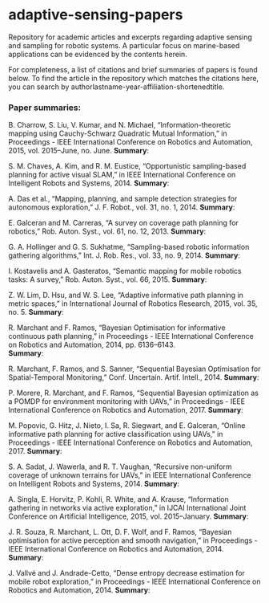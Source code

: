 # adaptive-sensing-papers
Repository for academic articles and excerpts regarding adaptive sensing and sampling for robotic systems. A particular focus on marine-based applications can be evidenced by the contents herein. 

For completeness, a list of citations and brief summaries of papers is found below. To find the article in the repository which matches the citations here, you can search by authorlastname-year-affiliation-shortenedtitle.

### Paper summaries:
B. Charrow, S. Liu, V. Kumar, and N. Michael, “Information-theoretic mapping using Cauchy-Schwarz Quadratic Mutual Information,” in Proceedings - IEEE International Conference on Robotics and Automation, 2015, vol. 2015–June, no. June.
**Summary**:

S. M. Chaves, A. Kim, and R. M. Eustice, “Opportunistic sampling-based planning for active visual SLAM,” in IEEE International Conference on Intelligent Robots and Systems, 2014.
**Summary**:

A. Das et al., “Mapping, planning, and sample detection strategies for autonomous exploration,” J. F. Robot., vol. 31, no. 1, 2014.
**Summary**:

E. Galceran and M. Carreras, “A survey on coverage path planning for robotics,” Rob. Auton. Syst., vol. 61, no. 12, 2013.
**Summary**:

G. A. Hollinger and G. S. Sukhatme, “Sampling-based robotic information gathering algorithms,” Int. J. Rob. Res., vol. 33, no. 9, 2014.
**Summary**:

I. Kostavelis and A. Gasteratos, “Semantic mapping for mobile robotics tasks: A survey,” Rob. Auton. Syst., vol. 66, 2015.
**Summary**:

Z. W. Lim, D. Hsu, and W. S. Lee, “Adaptive informative path planning in metric spaces,” in International Journal of Robotics Research, 2015, vol. 35, no. 5.
**Summary**:

R. Marchant and F. Ramos, “Bayesian Optimisation for informative continuous path planning,” in Proceedings - IEEE International Conference on Robotics and Automation, 2014, pp. 6136–6143.   
**Summary**: 

R. Marchant, F. Ramos, and S. Sanner, “Sequential Bayesian Optimisation for Spatial-Temporal Monitoring,” Conf. Uncertain. Artif. Intell., 2014.
**Summary**:

P. Morere, R. Marchant, and F. Ramos, “Sequential Bayesian optimization as a POMDP for environment monitoring with UAVs,” in Proceedings - IEEE International Conference on Robotics and Automation, 2017.
**Summary**:

M. Popovic, G. Hitz, J. Nieto, I. Sa, R. Siegwart, and E. Galceran, “Online informative path planning for active classification using UAVs,” in Proceedings - IEEE International Conference on Robotics and Automation, 2017.
**Summary**:

S. A. Sadat, J. Wawerla, and R. T. Vaughan, “Recursive non-uniform coverage of unknown terrains for UAVs,” in IEEE International Conference on Intelligent Robots and Systems, 2014.
**Summary**:

A. Singla, E. Horvitz, P. Kohli, R. White, and A. Krause, “Information gathering in networks via active exploration,” in IJCAI International Joint Conference on Artificial Intelligence, 2015, vol. 2015–January. 
**Summary**:

J. R. Souza, R. Marchant, L. Ott, D. F. Wolf, and F. Ramos, “Bayesian optimisation for active perception and smooth navigation,” in Proceedings - IEEE International Conference on Robotics and Automation, 2014.
**Summary**:

J. Vallvé and J. Andrade-Cetto, “Dense entropy decrease estimation for mobile robot exploration,” in Proceedings - IEEE International Conference on Robotics and Automation, 2014.
**Summary**:
